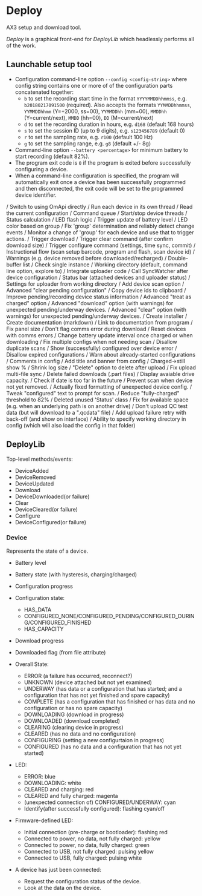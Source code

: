 # Deploy

AX3 setup and download tool.

*Deploy* is a graphical front-end for *DeployLib* which headlessly performs all of the work.


## Launchable setup tool

* Configuration command-line option `--config <config-string>` where config string contains one or more of of the configuration parts concatenated together:
  * `b` to set the recording start time in the format `YYYYMMDDhhmmss`, e.g. `b20180217091500` (required). Also accepts the formats `YYMMDDhhmmss`, `YYMMDDhhmm` (Y=+2000, ss=00), `YYMMDDhh` (mm=00), `MMDDhh` (Y=current/next), `MMDD` (hh=00), `DD` (M=current/next)
  * `d` to set the recording duration in hours, e.g. `d168` (default 168 hours)
  * `s` to set the session ID (up to 9 digits), e.g. `s123456789` (default 0)
  * `r` to set the sampling rate, e.g. `r100` (default 100 Hz)
  * `g` to set the sampling range, e.g. `g8` (default +/- 8g)
* Command-line option `--battery <percentage>` for minimum battery to start recording (default 82%).
* The program exit code is `0` if the program is exited before successfully configuring a device.
* When a command-line configuration is specified, the program will automatically exit once a device has been successfully programmed and then disconnected, the exit code will be set to the programmed device identifier.


/ Switch to using OmApi directly
/ Run each device in its own thread
/ Read the current configuration
/ Command queue
/ Start/stop device threads
/ Status calculation
/ LED flash logic
/ Trigger update of battery level
/ LED color based on group
/ Fix 'group' determination and reliably detect change events 
/ Monitor a change of 'group' for each device and use that to trigger actions.
/ Trigger download
/ Trigger clear command (after confirm download size)
/ Trigger configure command (settings, time sync, commit)
/ Instructional flow (scan setup barcode, program and flash, scan device id)
/ Warnings (e.g. device removed before downloaded/recharged)
/ Double-buffer list
/ Check single instance
/ Working directory (default, command line option, explore to)
/ Integrate uploader code
/ Call SyncWatcher after device configuration
/ Status bar (attached devices and uploader status)
/ Settings for uploader from working directory
/ Add device scan option
/ Advanced "clear pending configuration"
/ Copy device ids to clipboard
/ Improve pending/recording device status information
/ Advanced "treat as charged" option 
/ Advanced "download" option (with warnings) for unexpected pending/underway devices.
/ Advanced "clear" option (with warnings) for unexpected pending/underway devices.
/ Create installer
/ Create documentation (markdown)
/ Link to documentation from program
/ Fix panel size
/ Don't flag comms error during download
/ Reset devices with comms errors
/ Change battery update interval once charged or when downloading
/ Fix multiple configs when not needing scan
/ Disallow duplicate scans
/ Show (successfully) configured over device error
/ Disallow expired configurations
/ Warn about already-started configurations
/ Comments in config
/ Add title and banner from config
/ Charged->still show %
/ Shrink log size
/ "Delete" option to delete after upload
/ Fix upload multi-file sync
/ Delete failed downloads (.part files)
/ Display avaiable drive capacity.
/ Check if date is too far in the future
/ Prevent scan when device not yet removed.
/ Actually fixed formatting of unexpected device config.
/ Tweak "configured" text to prompt for scan.
/ Reduce "fully-charged" threshold to 82%
/ Deleted unused 'Status' class
/ Fix for available space (e.g. when an underlying path is on another drive)
/ Don't upload QC test data (but will download to a ".qcdata" file)
/ Add upload failure retry with back-off (and show on interface)
/ Ability to specify working directory in config (which will also load the config in that folder)


## DeployLib

Top-level methods/events:

* DeviceAdded
* DeviceRemoved
* DeviceUpdated
* Download
* DeviceDownloaded(or failure)
* Clear
* DeviceCleared(or failure)
* Configure
* DeviceConfigured(or failure)

### Device

Represents the state of a device.

* Battery level
* Battery state (with hysteresis, charging/charged)
* Configuration progress
* Configuration state:
    * HAS_DATA
	* CONFIGURED_NONE/CONFIGURED_PENDING/CONFIGURED_DURING/CONFIGURED_FINISHED
	* HAS_CAPACITY
* Download progress
* Downloaded flag (from file attribute)
* Overall State:
	* ERROR (a failure has occurred, reconnect?)
	* UNKNOWN (device attached but not yet examined)
	* UNDERWAY (has data or a configuration that has started; and a configuration that has not yet finished and spare capacity)
	* COMPLETE (has a configuration that has finished or has data and no configuration or has no spare capacity)
	* DOWNLOADING (download in progress)
	* DOWNLOADED (download completed)
	* CLEARING (clearing device in progress)
	* CLEARED (has no data and no configuration)
	* CONFIGURING (setting a new configurtaion in progress)
	* CONFIGURED (has no data and a configuration that has not yet started)

* LED:
	* ERROR: blue
	* DOWNLOADING: white
	* CLEARED and charging: red
	* CLEARED and fully charged: magenta
	* (unexpected connection of) CONFIGURED/UNDERWAY: cyan
	* Identify(after successfully configured): flashing cyan/off

* Firmware-defined LED:
	* Initial connection (pre-charge or bootloader): flashing red
	* Connected to power, no data, not fully charged: yellow
	* Connected to power, no data, fully charged: green
	* Connected to USB, not fully charged: pulsing yellow
	* Connected to USB, fully charged: pulsing white


* A device has just been connected:
  * Request the configuration status of the device.
  * Look at the data on the device.
